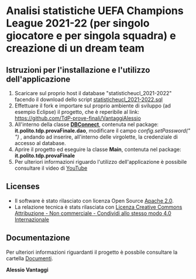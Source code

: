 # Analisi statistiche UEFA Champions League 2021-22 (per singolo giocatore e per singola squadra) e creazione di un dream team

## Istruzioni per l'installazione e l'utilizzo dell'applicazione
1. Scaricare sul proprio host il database "statisticheucl_2021-2022" facendo il download dello script [statisticheucl_2021-2022.sql](https://github.com/TdP-prove-finali/VantaggiAlessio/blob/master/database/statisticheucl_2021-2022.sql)
2. Effettuare il fork e importare sul proprio ambiente di sviluppo (ad esempio Eclipse) il progetto, che è reperibile al link: https://github.com/TdP-prove-finali/VantaggiAlessio
3. All'interno della classe **[DBConnect](https://github.com/TdP-prove-finali/VantaggiAlessio/blob/master/src/main/java/it/polito/tdp/provaFinale/dao/DBConnect.java)**, contenuta nel package: **it.polito.tdp.provaFinale.dao**, modificare il campo  _config.setPassword(" ")_ , andando ad inserire, all'interno delle virgolette, la credenziale di accesso al database.
4. Aprire il progetto ed eseguire la classe **Main**, contenuta nel package: **it.polito.tdp.provaFinale**
5. Per ulteriori informazioni riguardo l'utilizzo dell'applicazione è possibile consultare il video di [YouTube](https://youtu.be/4sGSEhHNXyY)

## Licenses
- Il software è stato rilasciato con licenza Open Source [Apache 2.0](https://github.com/TdP-prove-finali/VantaggiAlessio/blob/master/LICENSE).
- La relazione tecnica è stats rilasciata con [Licenza Creative Commons Attribuzione - Non commerciale - Condividi allo stesso modo 4.0 Internazionale](https://creativecommons.org/licenses/by-nc-sa/4.0/)

## Documentazione
Per ulteriori informazioni riguardanti il progetto è possbile consultare la cartella [Documenti](https://github.com/TdP-prove-finali/VantaggiAlessio/tree/master/documenti).


**Alessio Vantaggi**